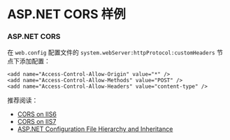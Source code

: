# ASP.NET CORS 样例

### ASP.NET CORS

在 `web.config` 配置文件的 `system.webServer:httpProtocol:customHeaders` 节点下添加配置：

```
<add name="Access-Control-Allow-Origin" value="*" />
<add name="Access-Control-Allow-Methods" value="POST" />
<add name="Access-Control-Allow-Headers" value="content-type" />
```

推荐阅读：
+ [CORS on IIS6](https://enable-cors.org/server_iis6.html)
+ [CORS on IIS7](https://enable-cors.org/server_iis7.html)
+ [ASP.NET Configuration File Hierarchy and Inheritance](https://msdn.microsoft.com/en-us/library/ms178685.aspx)